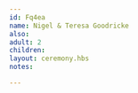 ```yaml
---
id: Fq4ea
name: Nigel & Teresa Goodricke
also:
adult: 2
children: 
layout: ceremony.hbs
notes:

---
```


